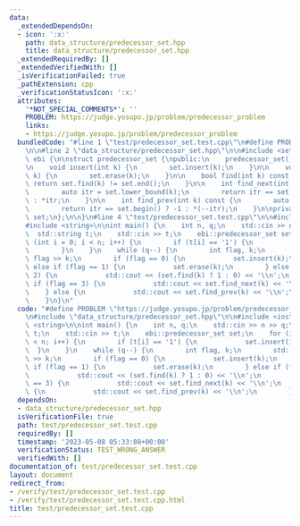 ```yaml
---
data:
  _extendedDependsOn:
  - icon: ':x:'
    path: data_structure/predecessor_set.hpp
    title: data_structure/predecessor_set.hpp
  _extendedRequiredBy: []
  _extendedVerifiedWith: []
  _isVerificationFailed: true
  _pathExtension: cpp
  _verificationStatusIcon: ':x:'
  attributes:
    '*NOT_SPECIAL_COMMENTS*': ''
    PROBLEM: https://judge.yosupo.jp/problem/predecessor_problem
    links:
    - https://judge.yosupo.jp/problem/predecessor_problem
  bundledCode: "#line 1 \"test/predecessor_set.test.cpp\"\n#define PROBLEM \"https://judge.yosupo.jp/problem/predecessor_problem\"\
    \n\n#line 2 \"data_structure/predecessor_set.hpp\"\n\n#include <set>\n\nnamespace\
    \ ebi {\n\nstruct predecessor_set {\npublic:\n    predecessor_set() = default;\n\
    \n    void insert(int k) {\n        set.insert(k);\n    }\n\n    void erase(int\
    \ k) {\n        set.erase(k);\n    }\n\n    bool find(int k) const {\n       \
    \ return set.find(k) != set.end();\n    }\n\n    int find_next(int k) const {\n\
    \        auto itr = set.lower_bound(k);\n        return itr == set.end() ? -1\
    \ : *itr;\n    }\n\n    int find_prev(int k) const {\n        auto itr = set.upper_bound(k);\n\
    \        return itr == set.begin() ? -1 : *(--itr);\n    }\n\nprivate:\n    std::set<int>\
    \ set;\n};\n\n}\n#line 4 \"test/predecessor_set.test.cpp\"\n\n#include <iostream>\n\
    #include <string>\n\nint main() {\n    int n, q;\n    std::cin >> n >> q;\n  \
    \  std::string t;\n    std::cin >> t;\n    ebi::predecessor_set set;\n    for\
    \ (int i = 0; i < n; i++) {\n        if (t[i] == '1') {\n            set.insert(i);\n\
    \        }\n    }\n    while (q--) {\n        int flag, k;\n        std::cin >>\
    \ flag >> k;\n        if (flag == 0) {\n            set.insert(k);\n        }\
    \ else if (flag == 1) {\n            set.erase(k);\n        } else if (flag ==\
    \ 2) {\n            std::cout << (set.find(k) ? 1 : 0) << '\\n';\n        } else\
    \ if (flag == 3) {\n            std::cout << set.find_next(k) << '\\n';\n    \
    \    } else {\n            std::cout << set.find_prev(k) << '\\n';\n        }\n\
    \    }\n}\n"
  code: "#define PROBLEM \"https://judge.yosupo.jp/problem/predecessor_problem\"\n\
    \n#include \"data_structure/predecessor_set.hpp\"\n\n#include <iostream>\n#include\
    \ <string>\n\nint main() {\n    int n, q;\n    std::cin >> n >> q;\n    std::string\
    \ t;\n    std::cin >> t;\n    ebi::predecessor_set set;\n    for (int i = 0; i\
    \ < n; i++) {\n        if (t[i] == '1') {\n            set.insert(i);\n      \
    \  }\n    }\n    while (q--) {\n        int flag, k;\n        std::cin >> flag\
    \ >> k;\n        if (flag == 0) {\n            set.insert(k);\n        } else\
    \ if (flag == 1) {\n            set.erase(k);\n        } else if (flag == 2) {\n\
    \            std::cout << (set.find(k) ? 1 : 0) << '\\n';\n        } else if (flag\
    \ == 3) {\n            std::cout << set.find_next(k) << '\\n';\n        } else\
    \ {\n            std::cout << set.find_prev(k) << '\\n';\n        }\n    }\n}"
  dependsOn:
  - data_structure/predecessor_set.hpp
  isVerificationFile: true
  path: test/predecessor_set.test.cpp
  requiredBy: []
  timestamp: '2023-05-08 05:33:08+00:00'
  verificationStatus: TEST_WRONG_ANSWER
  verifiedWith: []
documentation_of: test/predecessor_set.test.cpp
layout: document
redirect_from:
- /verify/test/predecessor_set.test.cpp
- /verify/test/predecessor_set.test.cpp.html
title: test/predecessor_set.test.cpp
---
```

